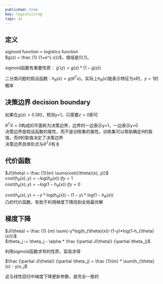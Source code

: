```yaml
---
published: true
key: logisticsreg
tags: ai
---
```

## 定义
sigmoid function = logistics function  
$g(z) = \frac {1} {1+e^{-z}}$，值域是(0,1)。 

sigmoid函数有重要性质： $g'(z) = g(z)*(1-g(z))$
 
二分类问题的假设函数：$h_{\theta}(x) = g(\theta^{T}x)$。实际上$h_{\theta}(x)$能表示特征为x时，$y=1$的概率  

## 决策边界 decision boundary
如果在$g(z)>0.5$时，预测y=1。只需要$z>0$即可  

$\theta^{T} X = 0$构成的平面称为决策边界，边界的一边表示y=1，一边表示y=0  
决策边界是假设函数的属性，而不是训练集的属性。训练集可以帮助确定$\theta$的取值，而$\theta$的取值决定了决策边界  
决策边界具体形式与$\theta^{T} X$有关  

## 代价函数
$J(\theta) = \frac {1}{m} \sum{cost({\theta}(x), y)}$  
$cost(h_{\theta}(x), y) = -log(h_{\theta}(x)) \; if y=1$  
$cost(h_{\theta}(x), y) = -log(1- h_{\theta}(x)) \; if y = 0$  

$cost(h_{\theta}(x), y) = -y * log(h_{\theta}(x)) - (1-y) * log(1- h_{\theta}(x))$   
凸的代价函数，有助于利用梯度下降找到全局最优解

## 梯度下降
$J(\theta) = \frac {1} {m} \sum{-y*log(h_{\theta}(x))-(1-y)*log(1-h_{\theta}(x))}$  
$\theta_j := \theta_j - \alpha * \frac {\partial J(\theta)} {\partial \theta_j}$  

利用sigmoid函数求导的性质，容易求得  

$\frac {\partial J(\theta)} {\partial \theta_j} = \frac {1}{m} * \sum(h_{\theta}(x) - y)x_j$  

这与线性回归中梯度下降更新参数，是完全一致的  

